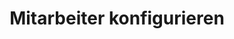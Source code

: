 ---
layout: collection
title: Mitarbeiter konfigurieren
description: Erfahre, wie du Mitarbeiter für eine effektive Schichtplanung konfigurierst.
redirect_to:
  - https://academy.injixo.com/scheduling-configuration/planconfig-085-de-set-up-employees
---